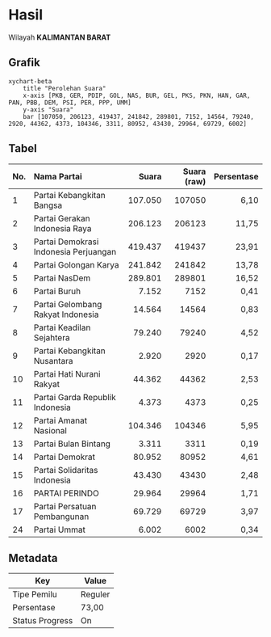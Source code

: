 # Hasil

Wilayah **KALIMANTAN BARAT**

## Grafik

```mermaid
xychart-beta
    title "Perolehan Suara"
    x-axis [PKB, GER, PDIP, GOL, NAS, BUR, GEL, PKS, PKN, HAN, GAR, PAN, PBB, DEM, PSI, PER, PPP, UMM]
    y-axis "Suara"
    bar [107050, 206123, 419437, 241842, 289801, 7152, 14564, 79240, 2920, 44362, 4373, 104346, 3311, 80952, 43430, 29964, 69729, 6002]
```

## Tabel

| No. | Nama Partai                           | Suara   | Suara (raw) | Persentase |
|:--- |:------------------------------------- | -------:| -----------:| ----------:|
| 1   | Partai Kebangkitan Bangsa             | 107.050 | 107050      | 6,10       |
| 2   | Partai Gerakan Indonesia Raya         | 206.123 | 206123      | 11,75      |
| 3   | Partai Demokrasi Indonesia Perjuangan | 419.437 | 419437      | 23,91      |
| 4   | Partai Golongan Karya                 | 241.842 | 241842      | 13,78      |
| 5   | Partai NasDem                         | 289.801 | 289801      | 16,52      |
| 6   | Partai Buruh                          | 7.152   | 7152        | 0,41       |
| 7   | Partai Gelombang Rakyat Indonesia     | 14.564  | 14564       | 0,83       |
| 8   | Partai Keadilan Sejahtera             | 79.240  | 79240       | 4,52       |
| 9   | Partai Kebangkitan Nusantara          | 2.920   | 2920        | 0,17       |
| 10  | Partai Hati Nurani Rakyat             | 44.362  | 44362       | 2,53       |
| 11  | Partai Garda Republik Indonesia       | 4.373   | 4373        | 0,25       |
| 12  | Partai Amanat Nasional                | 104.346 | 104346      | 5,95       |
| 13  | Partai Bulan Bintang                  | 3.311   | 3311        | 0,19       |
| 14  | Partai Demokrat                       | 80.952  | 80952       | 4,61       |
| 15  | Partai Solidaritas Indonesia          | 43.430  | 43430       | 2,48       |
| 16  | PARTAI PERINDO                        | 29.964  | 29964       | 1,71       |
| 17  | Partai Persatuan Pembangunan          | 69.729  | 69729       | 3,97       |
| 24  | Partai Ummat                          | 6.002   | 6002        | 0,34       |


## Metadata

| Key             | Value   |
| --------------- | ------- |
| Tipe Pemilu     | Reguler |
| Persentase      | 73,00   |
| Status Progress | On      |



